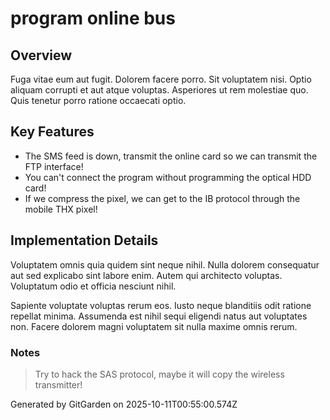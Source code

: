 # program online bus

## Overview
Fuga vitae eum aut fugit. Dolorem facere porro. Sit voluptatem nisi. Optio aliquam corrupti et aut atque voluptas. Asperiores ut rem molestiae quo. Quis tenetur porro ratione occaecati optio.

## Key Features
- The SMS feed is down, transmit the online card so we can transmit the FTP interface!
- You can't connect the program without programming the optical HDD card!
- If we compress the pixel, we can get to the IB protocol through the mobile THX pixel!

## Implementation Details
Voluptatem omnis quia quidem sint neque nihil. Nulla dolorem consequatur aut sed explicabo sint labore enim. Autem qui architecto voluptas. Voluptatum odio et officia nesciunt nihil.
 Sapiente voluptate voluptas rerum eos. Iusto neque blanditiis odit ratione repellat minima. Assumenda est nihil sequi eligendi natus aut voluptates non. Facere dolorem magni voluptatem sit nulla maxime omnis rerum.

### Notes
> Try to hack the SAS protocol, maybe it will copy the wireless transmitter!

Generated by GitGarden on 2025-10-11T00:55:00.574Z